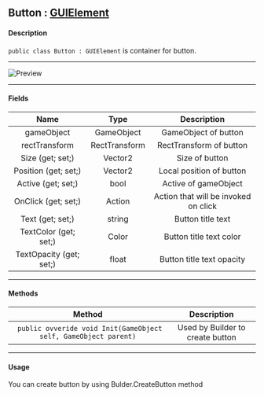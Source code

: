 ## Button : [GUIElement](Element.md)

#### Description
`public class Button : GUIElement` is container for button.

------------

![Preview](https://i.imgur.com/W03Sm18.png)

------------

#### Fields
| Name  | Type | Description |
| :------------: | :------------: | :------------: |
| gameObject  | GameObject | GameObject of button |
| rectTransform  | RectTransform  | RectTransform of button |
| Size (get; set;) | Vector2 | Size of button |
| Position (get; set;) | Vector2 | Local position of button |
| Active (get; set;) | bool | Active of gameObject |
| OnClick (get; set;) | Action | Action that will be invoked on click |
| Text (get; set;) | string | Button title text |
| TextColor (get; set;) | Color | Button title text color |
| TextOpacity (get; set;) | float | Button title text opacity |

------------

#### Methods

| Method  | Description |
| :------------: | :------------: | 
| ` public ovveride void Init(GameObject self, GameObject parent)`  | Used by Builder to create button |

------------

#### Usage

You can create button by using Bulder.CreateButton method
